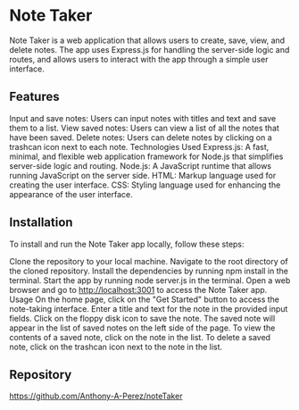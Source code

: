 # Note Taker

Note Taker is a web application that allows users to create, save, view, and delete notes. The app uses Express.js for handling the server-side logic and routes, and allows users to interact with the app through a simple user interface.

## Features

Input and save notes: Users can input notes with titles and text and save them to a list.
View saved notes: Users can view a list of all the notes that have been saved.
Delete notes: Users can delete notes by clicking on a trashcan icon next to each note.
Technologies Used
Express.js: A fast, minimal, and flexible web application framework for Node.js that simplifies server-side logic and routing.
Node.js: A JavaScript runtime that allows running JavaScript on the server side.
HTML: Markup language used for creating the user interface.
CSS: Styling language used for enhancing the appearance of the user interface.

## Installation

To install and run the Note Taker app locally, follow these steps:

Clone the repository to your local machine.
Navigate to the root directory of the cloned repository.
Install the dependencies by running npm install in the terminal.
Start the app by running node server.js in the terminal.
Open a web browser and go to <http://localhost:3001> to access the Note Taker app.
Usage
On the home page, click on the "Get Started" button to access the note-taking interface.
Enter a title and text for the note in the provided input fields.
Click on the floppy disk icon to save the note.
The saved note will appear in the list of saved notes on the left side of the page.
To view the contents of a saved note, click on the note in the list.
To delete a saved note, click on the trashcan icon next to the note in the list.

## Repository

<https://github.com/Anthony-A-Perez/noteTaker>
